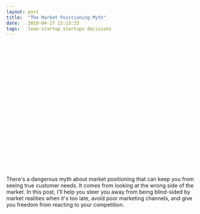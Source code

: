 ```yaml
---
layout: post
title:  "The Market Positioning Myth"
date:   2010-04-27 15:13:33
tags:   lean-startup startups decisions
---
```


<object width="560" height="340"><param name="movie" value="http://www.youtube.com/v/O4kOWPdZJAw&hl=en_US&fs=1&"></param><param name="allowFullScreen" value="true"></param><param name="allowscriptaccess" value="always"></param><embed src="http://www.youtube.com/v/O4kOWPdZJAw&hl=en_US&fs=1&" type="application/x-shockwave-flash" allowscriptaccess="always" allowfullscreen="true" width="560" height="340"></embed></object>

There's a dangerous myth about market positioning that can keep you from seeing true customer needs. It comes from looking at the wrong side of the market. In this post, I'll help you steer you away from being blind-sided by market realities when it's too late, avoid poor marketing channels, and give you freedom from reacting to your competition.
